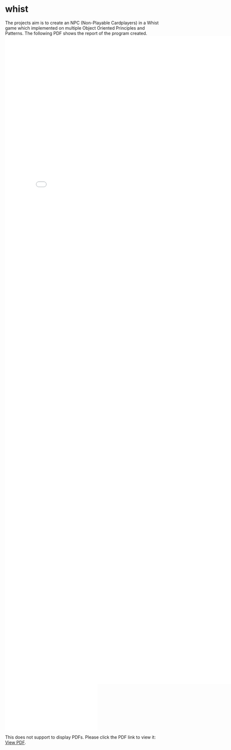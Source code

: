 # whist
The projects aim is to create an NPC (Non-Playable Cardplayers) in a Whist game which implemented on multiple Object Oriented Principles and Patterns.
The following PDF shows the report of the program created.
<embed src="/report.pdf" width="800px" height="2100px" />
<object data="/report.pdf" type="application/pdf" width="700px" height="700px">
    <embed src="/report.pdf">
        <p>This does not support to display PDFs. Please click the PDF link to view it: <a href="/report.pdf">View PDF</a>.</p>
    </embed>
</object>
